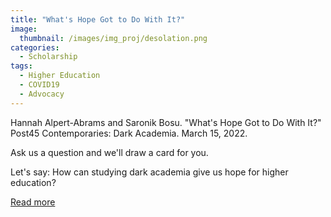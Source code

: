 ```yaml
---
title: "What's Hope Got to Do With It?"
image: 
  thumbnail: /images/img_proj/desolation.png
categories:
  - Scholarship
tags:
  - Higher Education
  - COVID19
  - Advocacy
---
```


Hannah Alpert-Abrams and Saronik Bosu. "What's Hope Got to Do With It?" Post45 Contemporaries: Dark Academia. March 15, 2022.

Ask us a question and we'll draw a card for you.

Let's say: How can studying dark academia give us hope for higher education?

[Read more](https://post45.org/2022/03/whats-hope-got-to-do-with-it/)